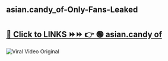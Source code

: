 
 ## asian.candy_of-Only-Fans-Leaked

# <h2><a href="https://clipsfans.com/asian.candy_of&ref=git">🔗 Click to LINKS ⏩⏩ 👉 🟢 asian.candy of </a></h2>

<a href="https://clipsfans.com/asian.candy_of&ref=git" rel="nofollow" data-target="animated-image.originalLink"><img src="https://i.ibb.co.com/xMMVF88/686577567.gif" alt="Viral Video Original" style="max-width: 100%; display: inline-block;" data-target="animated-image.originalImage"></a>
